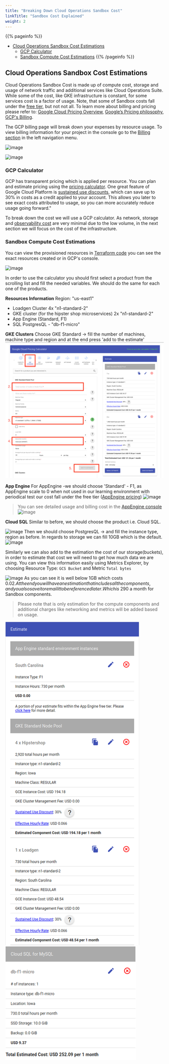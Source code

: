 ```yaml
---
title: "Breaking Down Cloud Operations Sandbox Cost"
linkTitle: "Sandbox Cost Explained"
weight: 2
---
```

{{% pageinfo %}}
* [Cloud Operations Sandbox Cost Estimations](#Cloud-Operations-Sandbox-Cost-Estimations)
  * [GCP Calculator](#GCP-Calculator)
  * [Sandbox Compute Cost Estimations](#Sandbox-Compute-Cost-Estimations)
{{% /pageinfo %}}
 
## Cloud Operations Sandbox Cost Estimations
Cloud Operations Sandbox Cost is made up of compute cost, storage and usage of network traffic and additional services like Cloud Operations Suite. While some of the cost, like GKE infrastructure is constant, for some services cost is a factor of usage. Note, that some of Sandbox costs fall under the [free tier](https://cloud.google.com/free/docs/gcp-free-tier#free-tier), but not not all.
To learn more about billing and pricing please refer to: [Google Cloud Pricing Overview](https://cloud.google.com/pricing/), [Google’s Pricing philosophy](https://cloud.google.com/pricing/philosophy/), [GCP's Billing](https://cloud.google.com/billing/docs).

The GCP billing page will break down your expenses by resource usage. To view billing information for your project in the console go to the [Billing section](https://console.cloud.google.com/billing) in the left navigation menu.

![image](/docs/images/user-guide/57-billing-menu.png)

![image](/docs/images/user-guide/58-billing-console.png)
 
### GCP Calculator
GCP has transparent pricing which is applied per resource. You can plan and estimate pricing using the [pricing calculator](https://cloud.google.com/products/calculator). One great feature of Google Cloud Platform is [sustained use discounts](https://cloud.google.com/compute/docs/sustained-use-discounts), which can save up to 30% in costs as a credit applied to your account. This allows you later to see exact costs attributed to usage, so you can more accurately reduce usage going forward."

To break down the cost we will use a GCP calculator. As network, storage and [observability cost](https://cloud.google.com/stackdriver/pricing) are very minimal due to the low volume, in the next section we will focus on the cost of the infrastructure. 

### Sandbox Compute Cost Estimations
You can view the provisioned resources in [Terraform code](https://github.com/GoogleCloudPlatform/cloud-ops-sandbox/tree/master/terraform) you can see the exact resources created or in GCP's console.

![image](/docs/images/user-guide/59-resources-console.png)

In order to use the calculator you should first select a product from the scrolling list and fill the needed variables. We should do the same for each one of the products.
 
**Resources Information**
Region: "us-east1" 
- Loadgen Cluster 4x "n1-standard-2" 
- GKE cluster (for the hipster shop microservices) 2x "n1-standard-2"
- App Engine (Standard, F1)
- SQL PostgresQL - "db-f1-micro" 


**GKE Clusters**
Choose GKE Standard -> fill the number of machines, machine type and region and at the end press 'add to the estimate'
![image](/docs/images/user-guide/60-gke-billing.png)

**App Engine**
For AppEngine -we should choose 'Standard' - F1, as AppEngine scale to 0 when not used in our learning environment with periodical test our cost fall under the free tier ([AppEngine pricing](https://cloud.google.com/appengine/pricing)) 
![image](/docs/images/user-guide/61-AppEngine-billing.png)

> You can see detailed usage and billing cost in the [AppEngine console](https://console.cloud.google.com/appengine)
![image](/docs/images/user-guide/66-AppEngine-billing-ui.png)

**Cloud SQL**
Similar to before, we should choose the product i.e. Cloud SQL.

![image](/docs/images/user-guide/67-cloudsql-calc-menu.png)
Then we should choose  PostgresQL -> and fill the instance type, region as before. In regards to storage we can fill 10GB which is the default.
![image](/docs/images/user-guide/62-cloudsql-billing.png)

Similarly we can also add to the estimation the cost of our storage(buckets),  in order to estimate that cost we will need to get how much data we are using.
You can view this information easily using Metrics Explorer, by choosing Resource Type: `GCS Bucket` and Metric `Total bytes`

![image](/docs/images/user-guide/63-storage-metrics.png)
As you can see it is well below 1GB which costs $0.02.
At the end you will have an estimation that includes all the components, and you also save it or email it to be referenced later. Which is ~$290 a month for Sandbox components.

> Please note that is only estimation for the compute components and additional charges like networking and metrics will be added based on usage. 

![image](/docs/images/user-guide/64-cost-est.png)
![image](/docs/images/user-guide/65-cost-est2.png)
